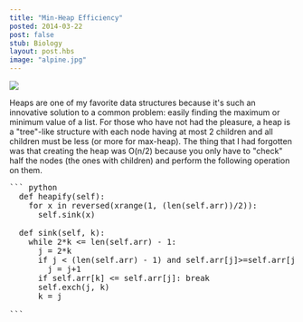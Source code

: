 ```yaml
---
title: "Min-Heap Efficiency"
posted: 2014-03-22
post: false
stub: Biology
layout: post.hbs
image: "alpine.jpg"
---
```

![](http://upload.wikimedia.org/wikipedia/commons/6/69/Min-heap.png)

Heaps are one of my favorite data structures because it's such an innovative solution to a common problem: easily finding the maximum or minimum value of a list. For those who have not had the pleasure, a heap is a "tree"-like structure with each node having at most 2 children and all children must be less (or more for max-heap). The thing that I had forgotten was that creating the heap was O(n/2) because you only have to "check" half the nodes (the ones with children) and perform the following operation on them.

<pre>
``` python
  def heapify(self):
    for x in reversed(xrange(1, (len(self.arr))/2)):
      self.sink(x)

  def sink(self, k):
    while 2*k <= len(self.arr) - 1:
      j = 2*k
      if j < (len(self.arr) - 1) and self.arr[j]>=self.arr[j+1]:
        j = j+1
      if self.arr[k] <= self.arr[j]: break
      self.exch(j, k)
      k = j

```
</pre>
